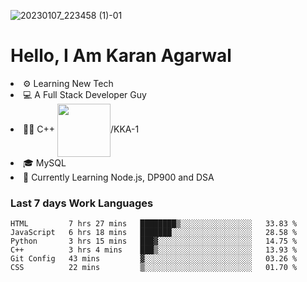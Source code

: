 ![20230107_223458 (1)-01](https://user-images.githubusercontent.com/85556603/212357966-4002f7aa-471b-4b3c-923d-f2b0d543cad5.jpeg)


<h1>Hello, I Am Karan Agarwal</h1>
<li>⚙ Learning New Tech</li>
<li>💻 A Full Stack Developer Guy</li>
<li>👨‍💻 C++ <img align="center" width="85" src="https://img.shields.io/badge/-LeetCode-FFA116?style=for-the-badge&logo=LeetCode&logoColor=black"/>/KKA-1</li> 
<li>🎓 MySQL 
<li>🙌 Currently Learning Node.js, DP900 and DSA</li>  
   
<h3>Last 7 days Work Languages </h3> 
     
<!--START_SECTION:waka-->

```text
HTML         7 hrs 27 mins   ████████▒░░░░░░░░░░░░░░░░   33.83 %
JavaScript   6 hrs 18 mins   ███████░░░░░░░░░░░░░░░░░░   28.58 %
Python       3 hrs 15 mins   ███▓░░░░░░░░░░░░░░░░░░░░░   14.75 %
C++          3 hrs 4 mins    ███▒░░░░░░░░░░░░░░░░░░░░░   13.93 %
Git Config   43 mins         ▓░░░░░░░░░░░░░░░░░░░░░░░░   03.26 %
CSS          22 mins         ▒░░░░░░░░░░░░░░░░░░░░░░░░   01.70 %
```

<!--END_SECTION:waka-->
